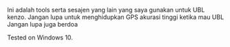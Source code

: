 Ini adalah tools serta sesajen yang lain yang saya gunakan untuk UBL kenzo.
Jangan lupa untuk menghidupkan GPS akurasi tinggi ketika mau UBL
Jangan lupa juga berdoa

Tested on Windows 10.

